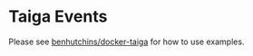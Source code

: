 # Taiga Events

Please see [benhutchins/docker-taiga](https://github.com/benhutchins/docker-taiga) for how to use examples.
